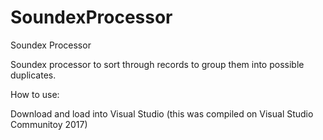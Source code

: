 # SoundexProcessor
Soundex Processor

Soundex processor to sort through records to group them into possible duplicates.

How to use:

Download and load into Visual Studio (this was compiled on Visual Studio Communitoy 2017)

